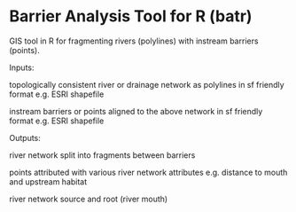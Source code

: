 # Barrier Analysis Tool for R (batr)
GIS tool in R for fragmenting rivers (polylines) with instream barriers (points).

Inputs: 

topologically consistent river or drainage network as polylines in sf friendly format e.g. ESRI shapefile

instream barriers or points aligned to the above network in sf friendly format e.g. ESRI shapefile

Outputs:

river network split into fragments between barriers 

points attributed with various river network attributes e.g. distance to mouth and upstream habitat

river network source and root (river mouth)
